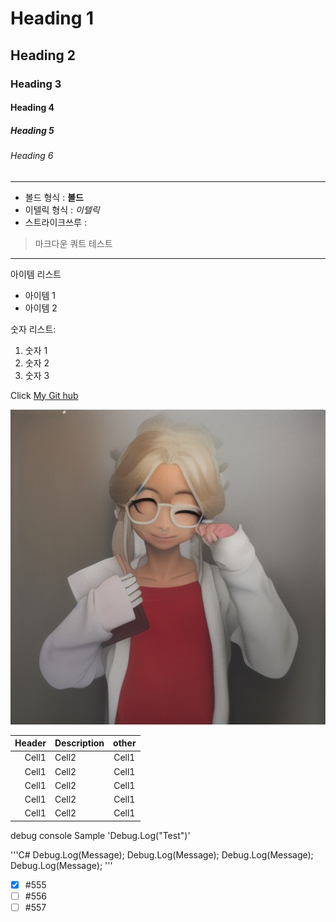 <!-- Heading -->
# Heading 1
## Heading 2
### Heading 3
#### Heading 4
##### Heading 5
###### Heading 6

<!-- Line -->

---

<!-- Text Attributest -->

+ 볼드 형식 : **볼드**
+ 이텔릭 형식 : *이텔릭*
+ 스트라이크쓰루 : 

<!-- Quote -->

> 마크다운 쿼트 테스트

---

<!-- bullet list -->
아이템 리스트
* 아이템 1
* 아이템 2

<!--Numbered list -->
숫자 리스트:
1. 숫자 1
2. 숫자 2
3. 숫자 3

<!-- Link -->
Click [My Git hub](https://github.com/junhee4613/Data_VR_2_2023.git)

<!-- Image -->
![image](https://github.com/junhee4613/Data_VR_2_2023/blob/main/Stable%20Diffusion/00030-3128816819.png?raw=true)

<!-- Table -->
|Header|Description|other|
|--:|:--|:--:|
|Cell1|Cell2|Cell1|
|Cell1|Cell2|Cell1|
|Cell1|Cell2|Cell1|
|Cell1|Cell2|Cell1|
|Cell1|Cell2|Cell1|

<!-- Code -->
debug console Sample 'Debug.Log("Test")'

'''C#
Debug.Log(Message);
Debug.Log(Message);
Debug.Log(Message);
Debug.Log(Message);
'''
<!-- Git TodoList -->
- [x] #555
- [ ] #556
- [ ] #557
